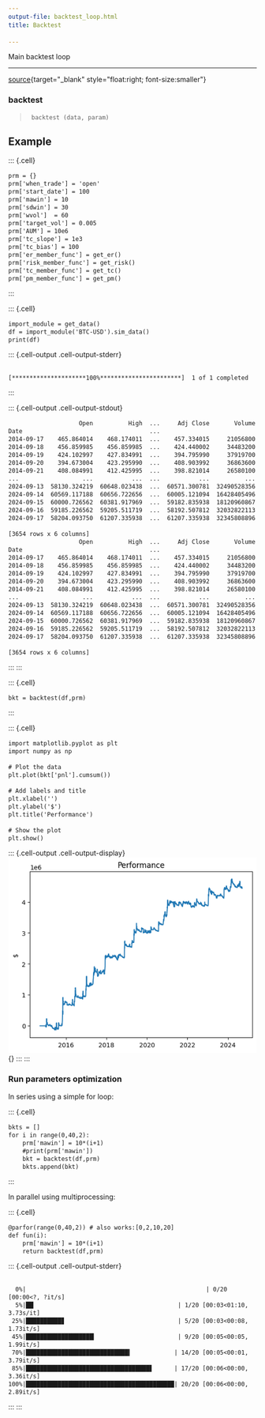 ```yaml
---
output-file: backtest_loop.html
title: Backtest

---
```




<!-- WARNING: THIS FILE WAS AUTOGENERATED! DO NOT EDIT! -->

Main backtest loop

---

[source](https://github.com/silvaac/backtest_sample/blob/main/backtest_sample/backtest_loop.py#L13){target="_blank" style="float:right; font-size:smaller"}

### backtest

>      backtest (data, param)


## Example

::: {.cell}
``` {.python .cell-code}
prm = {}
prm['when_trade'] = 'open'
prm['start_date'] = 100
prm['mawin'] = 10
prm['sdwin'] = 30
prm['wvol']  = 60
prm['target_vol'] = 0.005
prm['AUM'] = 10e6
prm['tc_slope'] = 1e3
prm['tc_bias'] = 100
prm['er_member_func'] = get_er()
prm['risk_member_func'] = get_risk()
prm['tc_member_func'] = get_tc()
prm['pm_member_func'] = get_pm()
```
:::


::: {.cell}
``` {.python .cell-code}
import_module = get_data()
df = import_module('BTC-USD').sim_data()
print(df)
```

::: {.cell-output .cell-output-stderr}
```

[*********************100%***********************]  1 of 1 completed
```
:::

::: {.cell-output .cell-output-stdout}
```
                    Open          High  ...     Adj Close       Volume
Date                                    ...                           
2014-09-17    465.864014    468.174011  ...    457.334015     21056800
2014-09-18    456.859985    456.859985  ...    424.440002     34483200
2014-09-19    424.102997    427.834991  ...    394.795990     37919700
2014-09-20    394.673004    423.295990  ...    408.903992     36863600
2014-09-21    408.084991    412.425995  ...    398.821014     26580100
...                  ...           ...  ...           ...          ...
2024-09-13  58130.324219  60648.023438  ...  60571.300781  32490528356
2024-09-14  60569.117188  60656.722656  ...  60005.121094  16428405496
2024-09-15  60000.726562  60381.917969  ...  59182.835938  18120960867
2024-09-16  59185.226562  59205.511719  ...  58192.507812  32032822113
2024-09-17  58204.093750  61207.335938  ...  61207.335938  32345808896

[3654 rows x 6 columns]
                    Open          High  ...     Adj Close       Volume
Date                                    ...                           
2014-09-17    465.864014    468.174011  ...    457.334015     21056800
2014-09-18    456.859985    456.859985  ...    424.440002     34483200
2014-09-19    424.102997    427.834991  ...    394.795990     37919700
2014-09-20    394.673004    423.295990  ...    408.903992     36863600
2014-09-21    408.084991    412.425995  ...    398.821014     26580100
...                  ...           ...  ...           ...          ...
2024-09-13  58130.324219  60648.023438  ...  60571.300781  32490528356
2024-09-14  60569.117188  60656.722656  ...  60005.121094  16428405496
2024-09-15  60000.726562  60381.917969  ...  59182.835938  18120960867
2024-09-16  59185.226562  59205.511719  ...  58192.507812  32032822113
2024-09-17  58204.093750  61207.335938  ...  61207.335938  32345808896

[3654 rows x 6 columns]
```
:::
:::


::: {.cell}
``` {.python .cell-code}
bkt = backtest(df,prm)
```
:::


::: {.cell}
``` {.python .cell-code}
import matplotlib.pyplot as plt
import numpy as np

# Plot the data
plt.plot(bkt['pnl'].cumsum())

# Add labels and title
plt.xlabel('')
plt.ylabel('$')
plt.title('Performance')

# Show the plot
plt.show()
```

::: {.cell-output .cell-output-display}
![](backtest_loop_files/figure-html/cell-6-output-1.png){}
:::
:::


### Run parameters optimization

In series using a simple for loop:

::: {.cell}
``` {.python .cell-code}
bkts = []
for i in range(0,40,2):
    prm['mawin'] = 10*(i+1)
    #print(prm['mawin'])
    bkt = backtest(df,prm)
    bkts.append(bkt)
```
:::


In parallel using multiprocessing:

::: {.cell}
``` {.python .cell-code}
@parfor(range(0,40,2)) # also works:[0,2,10,20]
def fun(i):
    prm['mawin'] = 10*(i+1)
    return backtest(df,prm)
```

::: {.cell-output .cell-output-stderr}
```

  0%|                                                   | 0/20 [00:00<?, ?it/s]
  5%|██▏                                        | 1/20 [00:03<01:10,  3.73s/it]
 25%|██████████▊                                | 5/20 [00:03<00:08,  1.73it/s]
 45%|███████████████████▎                       | 9/20 [00:05<00:05,  1.99it/s]
 70%|█████████████████████████████▍            | 14/20 [00:05<00:01,  3.79it/s]
 85%|███████████████████████████████████▋      | 17/20 [00:06<00:00,  3.36it/s]
100%|██████████████████████████████████████████| 20/20 [00:06<00:00,  2.89it/s]
```
:::
:::


